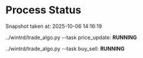 # Process Status

Snapshot taken at: 2025-10-06 14:16:19

../wintrd/trade_algo.py --task price_update: **RUNNING**

../wintrd/trade_algo.py --task buy_sell: **RUNNING**


